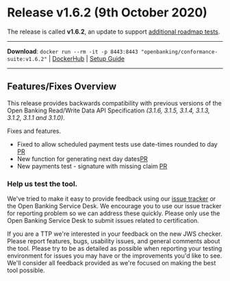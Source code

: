 # Release v1.6.2 (9th October 2020)

The release is called **v1.6.2**, an update to support [additional roadmap tests](https://openbanking.atlassian.net/wiki/spaces/DZ/pages/1564083551/OBIE+Functional+Conformance+Tool+Roadmap).

---
**Download**: `docker run --rm -it -p 8443:8443 "openbanking/conformance-suite:v1.6.2"` | [DockerHub](https://hub.docker.com/r/openbanking/conformance-suite) | [Setup Guide](https://bitbucket.org/openbankingteam/conformance-suite/src/develop/docs/setup-guide.md)

---

## Features/Fixes Overview

This release provides backwards compatibility with previous versions of the Open Banking Read/Write Data API Specification *(3.1.6, 3.1.5, 3.1.4, 3.1.3, 3.1.2, 3.1.1 and 3.1.0)*.

Fixes and features.

* Fixed to allow scheduled payment tests use date-times rounded to day [PR](https://bitbucket.org/openbankingteam/conformance-suite/pull-requests/569)
* New function for generating next day dates[PR](https://bitbucket.org/openbankingteam/conformance-suite/pull-requests/569)
* New payments test - signature with missing claim [PR](https://bitbucket.org/openbankingteam/conformance-suite/pull-requests/569)


### Help us test the tool.

We've tried to make it easy to provide feedback using our [issue tracker](https://bitbucket.org/openbankingteam/conformance-suite/issues?status=new&status=open) or the Open Banking Service Desk. We encourage you to use our issue tracker for reporting problem so we can address these quickly. Please only use the Open Banking Service Desk to submit issues related to certification.

If you are a TTP we're interested in your feedback on the new JWS checker. Please report features, bugs, usability issues, and general comments about the tool. Please try to be as detailed as possible when reporting your testing environment for issues you may have or the improvements you'd like to see. We'll consider all feedback provided as we're focused on making the best tool possible.